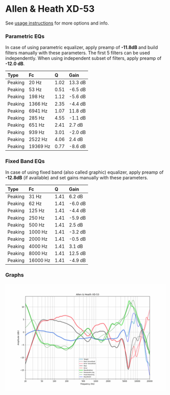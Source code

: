 # Allen & Heath XD-53
See [usage instructions](https://github.com/jaakkopasanen/AutoEq#usage) for more options and info.

### Parametric EQs
In case of using parametric equalizer, apply preamp of **-11.8dB** and build filters manually
with these parameters. The first 5 filters can be used independently.
When using independent subset of filters, apply preamp of **-12.0 dB**.

| Type    | Fc       |    Q | Gain    |
|:--------|:---------|:-----|:--------|
| Peaking | 20 Hz    | 1.02 | 13.3 dB |
| Peaking | 53 Hz    | 0.51 | -6.5 dB |
| Peaking | 198 Hz   | 1.12 | -5.6 dB |
| Peaking | 1366 Hz  | 2.35 | -4.4 dB |
| Peaking | 6941 Hz  | 1.07 | 11.8 dB |
| Peaking | 285 Hz   | 4.55 | -1.1 dB |
| Peaking | 651 Hz   | 2.41 | 2.7 dB  |
| Peaking | 939 Hz   | 3.01 | -2.0 dB |
| Peaking | 2522 Hz  | 4.06 | 2.4 dB  |
| Peaking | 19369 Hz | 0.77 | -8.6 dB |

### Fixed Band EQs
In case of using fixed band (also called graphic) equalizer, apply preamp of **-12.8dB**
(if available) and set gains manually with these parameters.

| Type    | Fc       |    Q | Gain    |
|:--------|:---------|:-----|:--------|
| Peaking | 31 Hz    | 1.41 | 6.2 dB  |
| Peaking | 62 Hz    | 1.41 | -6.0 dB |
| Peaking | 125 Hz   | 1.41 | -4.4 dB |
| Peaking | 250 Hz   | 1.41 | -5.9 dB |
| Peaking | 500 Hz   | 1.41 | 2.5 dB  |
| Peaking | 1000 Hz  | 1.41 | -3.2 dB |
| Peaking | 2000 Hz  | 1.41 | -0.5 dB |
| Peaking | 4000 Hz  | 1.41 | 3.1 dB  |
| Peaking | 8000 Hz  | 1.41 | 12.5 dB |
| Peaking | 16000 Hz | 1.41 | -4.9 dB |

### Graphs
![](./Allen%20&%20Heath%20XD-53.png)